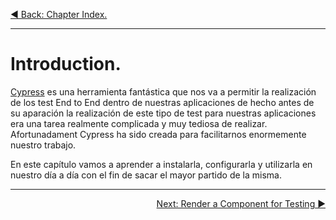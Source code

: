 <p align="left">
  <a href="06_00.md">◀ Back: Chapter Index.</a>
</p>

---

# Introduction.

[Cypress](https://www.cypress.io/) es una herramienta fantástica que nos va a permitir la realización de los test End to End dentro de nuestras aplicaciones de hecho antes de su aparación la realización de este tipo de test para nuestras aplicaciones era una tarea realmente complicada y muy tediosa de realizar. Afortunadament Cypress ha sido creada para facilitarnos enormemente nuestro trabajo.

En este capítulo vamos a aprender a instalarla, configurarla y utilizarla en nuestro día a día con el fin de sacar el mayor partido de la misma.

---

<p align="right">
  <a href="06_02.md">Next: Render a Component for Testing ▶</a>
</p>
